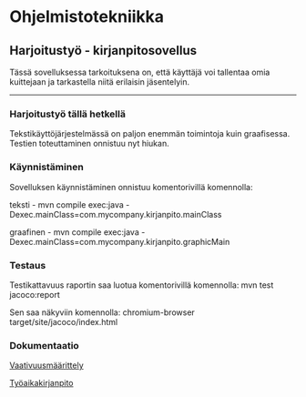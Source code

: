 # Ohjelmistotekniikka

## Harjoitustyö - kirjanpitosovellus
Tässä sovelluksessa tarkoituksena on, että käyttäjä voi tallentaa omia kuittejaan ja tarkastella niitä erilaisin jäsentelyin.

-------

### Harjoitustyö tällä hetkellä
Tekstikäyttöjärjestelmässä on paljon enemmän toimintoja kuin graafisessa. Testien toteuttaminen onnistuu nyt hiukan.


### Käynnistäminen 
Sovelluksen käynnistäminen onnistuu komentorivillä komennolla:

teksti - mvn compile exec:java -Dexec.mainClass=com.mycompany.kirjanpito.mainClass

graafinen - mvn compile exec:java -Dexec.mainClass=com.mycompany.kirjanpito.graphicMain


### Testaus 
Testikattavuus raportin saa luotua komentorivillä komennolla: mvn test jacoco:report

Sen saa näkyviin komennolla: chromium-browser target/site/jacoco/index.html


### Dokumentaatio
[Vaativuusmäärittely](https://github.com/karhuherra/ot-harjoitustyo/blob/master/dokumentaatio/vaativuusm%C3%A4%C3%A4rittely.md)

[Työaikakirjanpito](https://github.com/karhuherra/ot-harjoitustyo/blob/master/dokumentaatio/ty%C3%B6aikakirjanpito.md)

